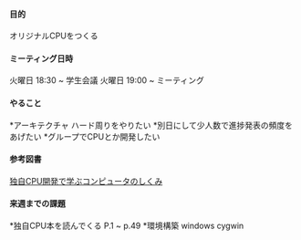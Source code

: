 #### 目的
オリジナルCPUをつくる

#### ミーティング日時
火曜日 18:30 ~ 学生会議
火曜日 19:00 ~ ミーティング

#### やること
*アーキテクチャ ハード周りをやりたい
*別日にして少人数で進捗発表の頻度をあげたい
*グループでCPUとか開発したい

#### 参考図書
[独自CPU開発で学ぶコンピュータのしくみ](https://www.amazon.co.jp/%E7%8B%AC%E8%87%AACPU%E9%96%8B%E7%99%BA%E3%81%A7%E5%AD%A6%E3%81%B6%E3%82%B3%E3%83%B3%E3%83%94%E3%83%A5%E3%83%BC%E3%82%BF%E3%81%AE%E3%81%97%E3%81%8F%E3%81%BF-%E4%BC%8A%E8%97%A4-%E5%89%9B%E6%B5%A9/dp/4798045365/ref=sr_1_2?s=books&ie=UTF8&qid=1477054157&sr=1-2&keywords=CPU)

#### 来週までの課題
*独自CPU本を読んでくる P.1 ~ p.49
*環境構築 windows cygwin
